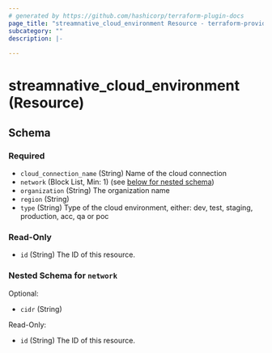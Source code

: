 ```yaml
---
# generated by https://github.com/hashicorp/terraform-plugin-docs
page_title: "streamnative_cloud_environment Resource - terraform-provider-streamnative"
subcategory: ""
description: |-
  
---
```


# streamnative_cloud_environment (Resource)





<!-- schema generated by tfplugindocs -->
## Schema

### Required

- `cloud_connection_name` (String) Name of the cloud connection
- `network` (Block List, Min: 1) (see [below for nested schema](#nestedblock--network))
- `organization` (String) The organization name
- `region` (String)
- `type` (String) Type of the cloud environment, either: dev, test, staging, production, acc, qa or poc

### Read-Only

- `id` (String) The ID of this resource.

<a id="nestedblock--network"></a>
### Nested Schema for `network`

Optional:

- `cidr` (String)

Read-Only:

- `id` (String) The ID of this resource.



